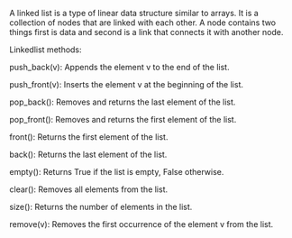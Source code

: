 A linked list is a type of linear data structure similar to arrays.
It is a collection of nodes that are linked with each other.
A node contains two things first is data and second is a link that connects it with another node.


Linkedlist methods:

push_back(v): Appends the element v to the end of the list.

push_front(v): Inserts the element v at the beginning of the list.

pop_back(): Removes and returns the last element of the list.

pop_front(): Removes and returns the first element of the list.

front(): Returns the first element of the list.

back(): Returns the last element of the list.

empty(): Returns True if the list is empty, False otherwise.

clear(): Removes all elements from the list.

size(): Returns the number of elements in the list.

remove(v): Removes the first occurrence of the element v from the list.

